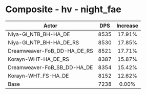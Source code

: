 # Composite - hv - night_fae
| Actor | DPS | Increase |
|---|:---:|:---:|
|Niya-GI_NTB_BH-HA_DE|8535|17.91%|
|Niya-GI_NTP_BH-HA_DE_RS|8530|17.85%|
|Dreamweaver-FoB_DD-HA_DE_RS|8521|17.71%|
|Korayn-WHT-HA_DE_RS|8387|15.87%|
|Dreamweaver-FoB_SB_DD-HA_DE|8354|15.42%|
|Korayn-WHT_FS-HA_DE|8152|12.62%|
|Base|7238|0.00%|
